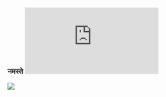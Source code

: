 ### नमस्ते ![](https://pngtree.com/freepng/namaste_3496903.html) 
![](https://opensea.io/assets/matic/0x2953399124f0cbb46d2cbacd8a89cf0599974963/86173193901160515972084982170544104041290069541789401707310940591180625215489/)








